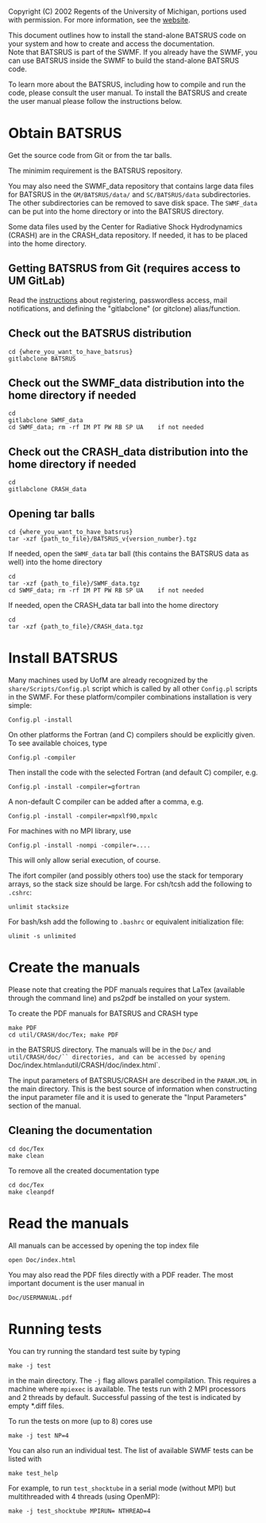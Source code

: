 Copyright (C) 2002 Regents of the University of Michigan,
portions used with permission.
For more information, see the [website](http://csem.engin.umich.edu/tools/swmf).

This document outlines how to install the stand-alone BATSRUS code
on your system and how to create and access the documentation.  
Note that BATSRUS is part of the SWMF. If you already have the SWMF,
you can use BATSRUS inside the SWMF to build the stand-alone BATSRUS code.

To learn more about the BATSRUS, including how to compile and run the code, 
please consult the user manual.  To install the BATSRUS and create the 
user manual please follow the instructions below. 


# Obtain BATSRUS

Get the source code from Git or from the tar balls.

The minimim requirement is the BATSRUS repository. 

You may also need the SWMF_data repository that contains large data files
for BATSRUS in the `GM/BATSRUS/data/` and `SC/BATSRUS/data` subdirectories.
The other subdirectories can be removed to save disk space.
The `SWMF_data` can be put into the home directory or into the BATSRUS directory.

Some data files used by the Center for Radiative Shock Hydrodynamics (CRASH)
are in the CRASH_data repository.
If needed, it has to be placed into the home directory.

## Getting BATSRUS from Git (requires access to UM GitLab)

Read the [instructions](http://herot.engin.umich.edu/~gtoth/SWMF/doc/GitLab_instructions.pdf)
about registering, passwordless access, mail notifications,
and defining the "gitlabclone" (or gitclone) alias/function. 

## Check out the BATSRUS distribution
```
cd {where_you_want_to_have_batsrus}
gitlabclone BATSRUS
```

## Check out the SWMF_data distribution into the home directory if needed
```
cd
gitlabclone SWMF_data
cd SWMF_data; rm -rf IM PT PW RB SP UA    if not needed
```

## Check out the CRASH_data distribution into the home directory if needed
```
cd
gitlabclone CRASH_data
```

## Opening tar balls
```
cd {where_you_want_to_have_batsrus}
tar -xzf {path_to_file}/BATSRUS_v{version_number}.tgz
```

If needed, open the `SWMF_data` tar ball (this contains the BATSRUS data as well)
into the home directory
```
cd
tar -xzf {path_to_file}/SWMF_data.tgz
cd SWMF_data; rm -rf IM PT PW RB SP UA    if not needed
```

If needed, open the CRASH_data tar ball into the home directory
```
cd
tar -xzf {path_to_file}/CRASH_data.tgz
```

# Install BATSRUS

Many machines used by UofM are already recognized by the 
`share/Scripts/Config.pl` script which is called by all other 
`Config.pl` scripts in the SWMF.
For these platform/compiler combinations installation is very simple:
```
Config.pl -install
```
On other platforms the Fortran (and C) compilers should be explicitly given. 
To see available choices, type 
```
Config.pl -compiler
```
Then install the code with the selected Fortran (and default C) compiler, e.g.
```
Config.pl -install -compiler=gfortran
```
A non-default C compiler can be added after a comma, e.g.
```
Config.pl -install -compiler=mpxlf90,mpxlc
```
For machines with no MPI library, use
```
Config.pl -install -nompi -compiler=....
```
This will only allow serial execution, of course.

The ifort compiler (and possibly others too) use the stack for temporary arrays,
so the stack size should be large. For csh/tcsh add the following to `.cshrc`:
```
unlimit stacksize
```
For bash/ksh add the following to `.bashrc` or equivalent initialization file:
```
ulimit -s unlimited
```

# Create the manuals

Please note that creating the PDF manuals requires 
that LaTex (available through the command line) and ps2pdf
be installed on your system.

To create the PDF manuals for BATSRUS and CRASH type
```
make PDF
cd util/CRASH/doc/Tex; make PDF
```
in the BATSRUS directory. The manuals will be in the `Doc/` and
`util/CRASH/doc/`` directories, and can be accessed by opening
`Doc/index.html` and `util/CRASH/doc/index.html`.

The input parameters of BATSRUS/CRASH are described in the `PARAM.XML`
in the main directory. This is the best source of information when
constructing the input parameter file and it is used to generate the
"Input Parameters" section of the manual.

## Cleaning the documentation
```
cd doc/Tex
make clean
```
To remove all the created documentation type
```
cd doc/Tex
make cleanpdf
```

# Read the manuals

All manuals can be accessed by opening the top index file 
```
open Doc/index.html
```
You may also read the PDF files directly with a PDF reader. 
The most important document is the user manual in
```
Doc/USERMANUAL.pdf
```

# Running tests

You can try running the standard test suite by typing
```
make -j test
```
in the main directory. The `-j` flag allows parallel compilation.
This requires a machine where `mpiexec` is available.
The tests run with 2 MPI processors and 2 threads by default. 
Successful passing of the test is indicated by empty *.diff files.

To run the tests on more (up to 8) cores use
```
make -j test NP=4
```
You can also run an individual test. The list of available SWMF tests
can be listed with
```
make test_help
```
For example, to run `test_shocktube` in a serial mode (without MPI)
but multithreaded with 4 threads (using OpenMP):
```
make -j test_shocktube MPIRUN= NTHREAD=4
```